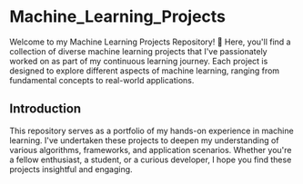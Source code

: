 # Machine_Learning_Projects
Welcome to my Machine Learning Projects Repository! 🚀 
Here, you'll find a collection of diverse machine learning projects that I've passionately worked on as part of my continuous learning journey. 
Each project is designed to explore different aspects of machine learning, ranging from fundamental concepts to real-world applications.

## Introduction
This repository serves as a portfolio of my hands-on experience in machine learning. 
I've undertaken these projects to deepen my understanding of various algorithms, frameworks, and application scenarios.
Whether you're a fellow enthusiast, a student, or a curious developer, I hope you find these projects insightful and engaging.
